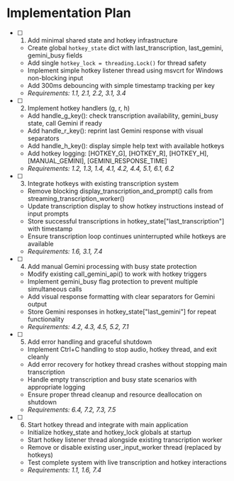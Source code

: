 # Implementation Plan

- [ ] 1. Add minimal shared state and hotkey infrastructure
  - Create global `hotkey_state` dict with last_transcription, last_gemini, gemini_busy fields
  - Add single `hotkey_lock = threading.Lock()` for thread safety
  - Implement simple hotkey listener thread using msvcrt for Windows non-blocking input
  - Add 300ms debouncing with simple timestamp tracking per key
  - _Requirements: 1.1, 2.1, 2.2, 3.1, 3.4_

- [ ] 2. Implement hotkey handlers (g, r, h)
  - Add handle_g_key(): check transcription availability, gemini_busy state, call Gemini if ready
  - Add handle_r_key(): reprint last Gemini response with visual separators
  - Add handle_h_key(): display simple help text with available hotkeys
  - Add hotkey logging: [HOTKEY_G], [HOTKEY_R], [HOTKEY_H], [MANUAL_GEMINI], [GEMINI_RESPONSE_TIME]
  - _Requirements: 1.2, 1.3, 1.4, 4.1, 4.2, 4.4, 5.1, 6.1, 6.2_

- [ ] 3. Integrate hotkeys with existing transcription system
  - Remove blocking display_transcription_and_prompt() calls from streaming_transcription_worker()
  - Update transcription display to show hotkey instructions instead of input prompts
  - Store successful transcriptions in hotkey_state["last_transcription"] with timestamp
  - Ensure transcription loop continues uninterrupted while hotkeys are available
  - _Requirements: 1.6, 3.1, 7.4_

- [ ] 4. Add manual Gemini processing with busy state protection
  - Modify existing call_gemini_api() to work with hotkey triggers
  - Implement gemini_busy flag protection to prevent multiple simultaneous calls
  - Add visual response formatting with clear separators for Gemini output
  - Store Gemini responses in hotkey_state["last_gemini"] for repeat functionality
  - _Requirements: 4.2, 4.3, 4.5, 5.2, 7.1_

- [ ] 5. Add error handling and graceful shutdown
  - Implement Ctrl+C handling to stop audio, hotkey thread, and exit cleanly
  - Add error recovery for hotkey thread crashes without stopping main transcription
  - Handle empty transcription and busy state scenarios with appropriate logging
  - Ensure proper thread cleanup and resource deallocation on shutdown
  - _Requirements: 6.4, 7.2, 7.3, 7.5_

- [ ] 6. Start hotkey thread and integrate with main application
  - Initialize hotkey_state and hotkey_lock globals at startup
  - Start hotkey listener thread alongside existing transcription worker
  - Remove or disable existing user_input_worker thread (replaced by hotkeys)
  - Test complete system with live transcription and hotkey interactions
  - _Requirements: 1.1, 1.6, 7.4_